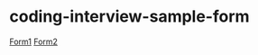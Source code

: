 # coding-interview-sample-form

[Form1](https://akira-matsumoto-ss.github.io/coding-interview-sample-form/form1.html)
[Form2](https://akira-matsumoto-ss.github.io/coding-interview-sample-form/form2.html)
